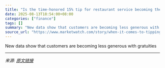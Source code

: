 ```yaml
---
title: "Is the time-honored 15% tip for restaurant service becoming the norm again?"
date: 2025-08-13T18:54:00+08:00
categories: ["finance"]
tags: []
summary: "New data show that customers are becoming less generous with gratuities"
source_url: "https://www.marketwatch.com/story/when-it-comes-to-tipping-at-restaurants-is-15-the-new-20-2e3abe05?mod=mw_rss_topstories"
---
```


New data show that customers are becoming less generous with gratuities

---

*来源: [原文链接](https://www.marketwatch.com/story/when-it-comes-to-tipping-at-restaurants-is-15-the-new-20-2e3abe05?mod=mw_rss_topstories)*
